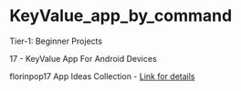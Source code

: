 # KeyValue_app_by_command

Tier-1: Beginner Projects

17 - KeyValue App For Android Devices



florinpop17 App Ideas Collection - [Link for details](https://github.com/florinpop17/app-ideas)

